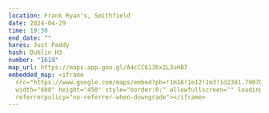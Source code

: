 ```yaml
---
location: Frank Ryan's, Smithfield
date: 2024-04-29
time: 19:30
end_date: ""
hares: Just Paddy
hash: Dublin H3
number: "1619"
map_url: https://maps.app.goo.gl/A4cCC613bx2L3uHB7
embedded_map: <iframe
  src="https://www.google.com/maps/embed?pb=!1m18!1m12!1m3!1d2381.7907094764537!2d-6.282608122856756!3d53.34700257228948!2m3!1f0!2f0!3f0!3m2!1i1024!2i768!4f13.1!3m3!1m2!1s0x48670c2fad7d6f6d%3A0xea6f7d0b926ed900!2sFrank%20Ryan&#39;s!5e0!3m2!1sen!2sus!4v1711975564507!5m2!1sen!2sus"
  width="600" height="450" style="border:0;" allowfullscreen="" loading="lazy"
  referrerpolicy="no-referrer-when-downgrade"></iframe>
---
```

